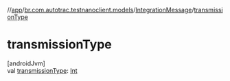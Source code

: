 //[app](../../../index.md)/[br.com.autotrac.testnanoclient.models](../index.md)/[IntegrationMessage](index.md)/[transmissionType](transmission-type.md)

# transmissionType

[androidJvm]\
val [transmissionType](transmission-type.md): [Int](https://kotlinlang.org/api/latest/jvm/stdlib/kotlin/-int/index.html)
